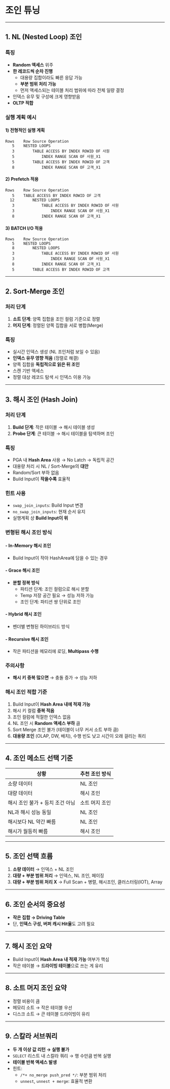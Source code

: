
# 조인 튜닝

---

## 1. NL (Nested Loop) 조인

### 특징
- **Random 액세스** 위주
- **한 레코드씩 순차 진행**
  - 대용량 집합이라도 빠른 응답 가능
  - **부분 범위 처리 가능**
  - 먼저 액세스되는 테이블 처리 범위에 따라 전체 일량 결정
- 인덱스 유무 및 구성에 크게 영향받음
- **OLTP 적합**

### 실행 계획 예시

#### 1) 전형적인 실행 계획
```
Rows	Row Source Operation
   5	NESTED LOOPS
   3		TABLE ACCESS BY INDEX ROWID OF 사원
   5			INDEX RANGE SCAN OF 사원_X1
   5		TABLE ACCESS BY INDEX ROWID OF 고객
   8			INDEX RANGE SCAN OF 고객_X1
```

#### 2) Prefetch 적용
```
Rows	Row Source Operation
   5	TABLE ACCESS BY INDEX ROWID OF 고객
  12		NESTED LOOPS
   3			TABLE ACCESS BY INDEX ROWID OF 사원
   3				INDEX RANGE SCAN OF 사원_X1
   8			INDEX RANGE SCAN OF 고객_X1
```

#### 3) BATCH I/O 적용
```
Rows	Row Source Operation
   5	NESTED LOOPS
   8		NESTED LOOPS
   3			TABLE ACCESS BY INDEX ROWID OF 사원
   3				INDEX RANGE SCAN OF 사원_X1
   8			INDEX RANGE SCAN OF 고객_X1
   5		TABLE ACCESS BY INDEX ROWID OF 고객
```

---

## 2. Sort-Merge 조인

### 처리 단계
1. **소트 단계**: 양쪽 집합을 조인 컬럼 기준으로 정렬
2. **머지 단계**: 정렬된 양쪽 집합을 서로 병합(Merge)

### 특징
- 실시간 인덱스 생성 (NL 조인처럼 보일 수 있음)
- **인덱스 유무 영향 적음** (정렬로 해결)
- 양쪽 집합을 **독립적으로 읽은 뒤 조인**
- 스캔 기반 액세스
- 정렬 대상 레코드 탐색 시 인덱스 이용 가능

---

## 3. 해시 조인 (Hash Join)

### 처리 단계
1. **Build 단계**: 작은 테이블 → 해시 테이블 생성
2. **Probe 단계**: 큰 테이블 → 해시 테이블을 탐색하며 조인

### 특징
- PGA 내 **Hash Area** 사용 → No Latch → 독립적 공간
- 대용량 처리 시 NL / Sort-Merge의 **대안**
- Random/Sort 부하 없음
- Build Input이 **작을수록** 효율적

### 힌트 사용
- `swap_join_inputs`: Build Input 변경
- `no_swap_join_inputs`: 현재 순서 유지
- 실행계획 상 **Build Input이 위**

### 변형된 해시 조인 방식
#### - In-Memory 해시 조인
- Build Input이 작아 HashArea에 담을 수 있는 경우

#### - Grace 해시 조인
- **분할 정복 방식**
  - 파티션 단계: 조인 컬럼으로 해시 분할
  - Temp 저장 공간 필요 → 성능 저하 가능
  - 조인 단계: 파티션 쌍 단위로 조인

#### - Hybrid 해시 조인
- 벤더별 변형된 하이브리드 방식

#### - Recursive 해시 조인
- 작은 파티션을 메모리에 로딩, **Multipass 수행**

### 주의사항
- **해시 키 중복 많으면** → 충돌 증가 → 성능 저하

### 해시 조인 적합 기준
1. Build Input이 **Hash Area 내에 적재 가능**
2. 해시 키 컬럼 **중복 적음**
3. 조인 컬럼에 적절한 인덱스 없음
4. NL 조인 시 **Random 액세스 부하** 큼
5. Sort Merge 조인 불가 (테이블이 너무 커서 소트 부하 큼)
6. **대용량 조인** (OLAP, DW, 배치), 수행 빈도 낮고 시간이 오래 걸리는 쿼리

---

## 4. 조인 메소드 선택 기준

| 상황 | 추천 조인 방식 |
|------|----------------|
| 소량 데이터 | NL 조인 |
| 대량 데이터 | 해시 조인 |
| 해시 조인 불가 + 등치 조건 아님 | 소트 머지 조인 |
| NL과 해시 성능 동일 | NL 조인 |
| 해시보다 NL 약간 빠름 | NL 조인 |
| 해시가 월등히 빠름 | 해시 조인 |

---

## 5. 조인 선택 흐름

1. **소량 데이터** → 인덱스 + NL 조인  
2. **대량 + 부분 범위 처리** → 인덱스, NL 조인, 페이징  
3. **대량 + 부분 범위 처리 X** → Full Scan + 병렬, 해시조인, 클러스터링(IOT), Array

---

## 6. 조인 순서의 중요성

- **작은 집합 → Driving Table**
- 단, **인덱스 구성, 버퍼 캐시 Hit율**도 고려 필요

---

## 7. 해시 조인 요약

- Build Input이 **Hash Area 내 적재 가능** 여부가 핵심
- 작은 테이블 → **드라이빙 테이블**으로 쓰는 게 유리

---

## 8. 소트 머지 조인 요약

- 정렬 비용이 큼
- 메모리 소트 → 작은 테이블 우선
- 디스크 소트 → 큰 테이블 드라이빙이 유리

---

## 9. 스칼라 서브쿼리

- **두 개 이상 값 리턴 → 실행 불가**
- `SELECT` 리스트 내 스칼라 쿼리 → 행 수만큼 반복 실행
- **테이블 반복 액세스 발생**
- 힌트:
  - `/*+ no_merge push_pred */`: 부분 범위 처리
  - `unnest`, `unnest + merge`: 효율적 변환
